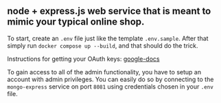## node + express.js web service that is meant to mimic your typical online shop.

To start, create an `.env` file just like the template `.env.sample`. After that simply run `docker compose up --build`, and that should do the trick.

Instructions for getting your OAuth keys: [google-docs](https://developers.google.com/identity/protocols/oauth2?hl=pl)

To gain access to all of the admin functionality, you have to setup an account with admin privileges. You can easily do so by connecting to the `mongo-express` service on port `8081` using credentials chosen in your `.env` file.
